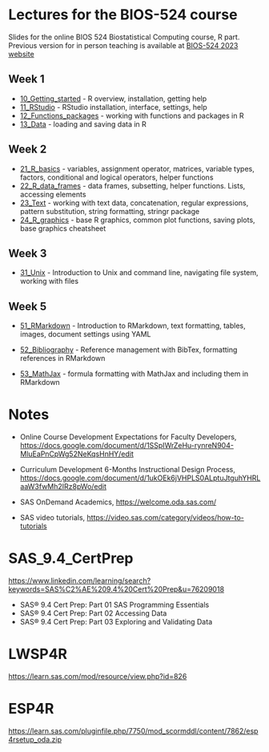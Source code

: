 # Lectures for the BIOS-524 course

Slides for the online BIOS 524 Biostatistical Computing course, R part. Previous version for in person teaching is available at [BIOS-524 2023 website](https://bios524-r-2023.netlify.app)


## Week 1

- [10_Getting_started](https://dozmorovlab.github.io/BIOS524_videos/10_Getting_started.html) - R overview, installation, getting help
- [11_RStudio](https://dozmorovlab.github.io/BIOS524_videos/11_RStudio.html) - RStudio installation, interface, settings, help
-	[12_Functions_packages](https://dozmorovlab.github.io/BIOS524_videos/12_Functions_packages.html) - working with functions and packages in R
-	[13_Data](https://dozmorovlab.github.io/BIOS524_videos/13_Data.html) - loading and saving data in R

## Week 2

- [21_R_basics](https://dozmorovlab.github.io/BIOS524_videos/21_R_basics.html) - variables, assignment operator, matrices, variable types, factors, conditional and logical operators, helper functions
- [22_R_data_frames](https://dozmorovlab.github.io/BIOS524_videos/22_R_data_frames.html) - data frames, subsetting, helper functions. Lists, accessing elements
- [23_Text](https://dozmorovlab.github.io/BIOS524_videos/23_Text.html) - working with text data, concatenation, regular expressions, pattern substitution, string formatting, stringr package
- [24_R_graphics](https://dozmorovlab.github.io/BIOS524_videos/24_R_graphics.html) - base R graphics, common plot functions, saving plots, base graphics cheatsheet

## Week 3

- [31_Unix](https://dozmorovlab.github.io/BIOS524_videos/31_Unix.html) - Introduction to Unix and command line, navigating file system, working with files

## Week 5

- [51_RMarkdown](https://dozmorovlab.github.io/BIOS524_videos/51_RMarkdown.html) - Introduction to RMarkdown, text formatting, tables, images, document settings using YAML

- [52_Bibliography](https://dozmorovlab.github.io/BIOS524_videos/52_Bibliography.html) - Reference management with BibTex, formatting references in RMarkdown

- [53_MathJax](https://dozmorovlab.github.io/BIOS524_videos/53_MathJax.html) - formula formatting with MathJax and including them in RMarkdown




# Notes

- Online Course Development Expectations for Faculty Developers, https://docs.google.com/document/d/1SSpIWrZeHu-rynreN904-MluEaPnCpWg52NeKqsHnHY/edit
- Curriculum Development  6-Months Instructional Design Process, https://docs.google.com/document/d/1ukOEk6jVHPLS0ALptuJtguhYHRLaaW3fwMh2IRz8pWo/edit

- SAS OnDemand Academics, https://welcome.oda.sas.com/
- SAS video tutorials, https://video.sas.com/category/videos/how-to-tutorials

# SAS_9.4_CertPrep
https://www.linkedin.com/learning/search?keywords=SAS%C2%AE%209.4%20Cert%20Prep&u=76209018

- SAS® 9.4 Cert Prep: Part 01 SAS Programming Essentials
- SAS® 9.4 Cert Prep: Part 02 Accessing Data
- SAS® 9.4 Cert Prep: Part 03 Exploring and Validating Data

# LWSP4R
https://learn.sas.com/mod/resource/view.php?id=826

# ESP4R
https://learn.sas.com/pluginfile.php/7750/mod_scormddl/content/7862/esp4rsetup_oda.zip

<!-- - Nitai's material, https://drive.google.com/drive/folders/10MJQj7wPVyIR6NKGQnrtQx3LqVJ0d-m7 -->

